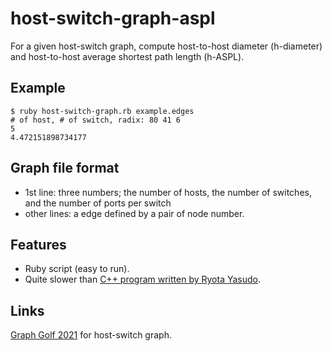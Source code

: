# host-switch-graph-aspl
For a given host-switch graph, compute host-to-host diameter (h-diameter) and host-to-host average shortest path length (h-ASPL).

## Example
```
$ ruby host-switch-graph.rb example.edges
# of host, # of switch, radix: 80 41 6
5
4.472151898734177
```

## Graph file format
- 1st line: three numbers; the number of hosts, the number of switches, and the number of ports per switch
- other lines: a edge defined by a pair of node number.

## Features
- Ruby script (easy to run).
- Quite slower than [C++ program written by Ryota Yasudo](https://github.com/r-ricdeau/host-switch-aspl).

## Links
[Graph Golf 2021](http://research.nii.ac.jp/graphgolf/) for host-switch graph.
